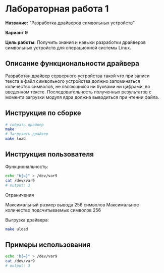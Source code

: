 # Лабораторная работа 1

**Название:** "Разработка драйверов символьных устройств"

**Вариант 9**

**Цель работы:** Получить знания и навыки разработки драйверов символьных устройств для операционной системы Linux.

## Описание функциональности драйвера

Разработан драйвер серверного устройства такой что при записи текста в файл символьного устройства должно запоминаться количество символов, не являющихся ни буквами ни цифрами, во введенном тексте. Последовательность полученных результатов с момента загрузки модуля ядра должна выводиться при чтении файла.

## Инструкция по сборке

```sh
# собрать драйвер
make 
# Загрузить драйвер
make load
```
## Инструкция пользователя

Функциональность: 

```sh
echo "b{=}" > /dev/var9
cat /dev/var9
# output: 3
```

Ограничения

Максимальный размер вывода 256 символов
Максимальное количество подсчитываемых символов 256

Выгрузка драйвера:

```sh
make uload
```
## Примеры использования

```sh
echo "b{=}" > /dev/var9
cat /dev/var9
# output: 3
```
